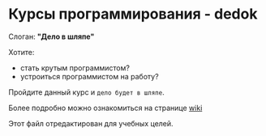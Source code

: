 # Курсы программирования - dedok

Слоган: **"Дело в шляпе"**

Хотите:
- стать крутым программистом?
- устроиться программистом на работу?

Пройдите данный курс и `дело будет в шляпе`.

Более подробно можно ознакомиться на странице [wiki](https://github.com/gis-expert/dedok/wiki)

Этот файл отредактирован для учебных целей.

